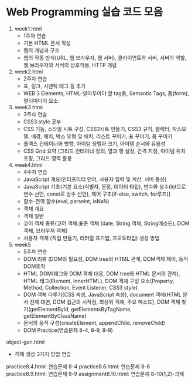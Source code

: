# Web Programming 실습 코드 모음

1. week1.html
   - 1주차 연습
   - 기본 HTML 문서 작성
   - 웹의 개념과 구조
   - 웹의 작동 방식(URL, 웹 브라우자, 웹 서버), 클라이언트와 서버, 서버의 역할, 웹 브라우저와 서버의 상호작용, HTTP 개념
2. week2.html
   - 2주차 연습
   - 표, 링크, 시맨틱 태그 등 추가
   - WEB 3 Elements, HTML-알아두어야 할 tag들, Semantic Tags, 폼(form), 멀티미디어 요소
3. week3.html
   - 3주차 연습
   - CSS3 style 공부
   - CSS 기능, 스타일 시트 구성, CSS3시트 만들기, CSS3 규칙, 셀렉터, 박스모델, 배경, 배치, 박스 유형 및 배치, 리스트 꾸미기, 표 꾸미기, 폼 꾸미기
   - 플렉스 컨테이너와 방향, 아이텀 정렬과 크기, 아이템 순서와 유용성
   - CSS Grid 요약 (그리드 컨테이너 정의, 열과 행 설정, 간격 지정, 아이템 위치 조정, 그리드 영역 활용
4. week4.html
   - 4주차 연습
   - JavaScript 개요(인터프리터 언어, 사용자 입력 및 계산, 서버 통신)
   - JavaScript 기초{기본 요소(식별자, 문장, 데이터 타입), 변수와 상수(let으로 변수 선언, const로 상수 선언), 제어 구조(if-else, switch, for루프)}
   - 함수-전역 함수(eval, parselnt, isNaN)
   - 객체 개요
   - 객체 일반
   - 코어 객체 종류{코어 객체:표준 객체 (date, String 객체, String메소드), DOM 객체, 브라우저 객체}
   - 사용자 객체 (직접 만들기, 리터럴 표기법, 프로토타입) 생성 방법
5. week5
   - 5주차 연습
   - DOM 리뷰 (DOM의 필요성, DOM tree와 HTML 관계, DOM객체 제어, 동적 DOM조작
   - HTML DOM(태그와 DOM 객체 대응, DOM tree와 HTML 문서의 관계), HTML 태그(Element, innerHTML), DOM 객체 구성 요소(Property, Method, Collection, Event Listener, CSS3 style)
   - DOM 객체 다루기(CSS 속성, JavaScript 속성), document 객에(HTML 문서 전체 대변, DOM 접근의 시작점, 최상위 객체, 주요 메소드), DOM 객체 찾기(getElementByld, getElementsByTagName, getElementByClassName)
   - 문서의 동적 구성(createElement, appendChild, removeChild)
   - DOM Practice(연습문제 8-4, 8-9, 8-9)


object-gen.html
- 객체 생성 3가지 방법 연습

practice8.4.html: 연습문제 8-4
practice8.6.html: 연습문제 8-6
practice8.9.html: 연습문제 8-9
assignment8.10.html: 연습문제 8-10(1,2)-과제
